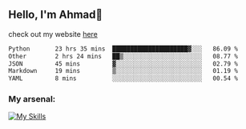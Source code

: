 
## Hello, I'm Ahmad👋

check out my website [here](https://ahmadalwi.com/)

<!--START_SECTION:waka-->

```txt
Python       23 hrs 35 mins  █████████████████████▓░░░   86.09 %
Other        2 hrs 24 mins   ██▒░░░░░░░░░░░░░░░░░░░░░░   08.77 %
JSON         45 mins         ▓░░░░░░░░░░░░░░░░░░░░░░░░   02.79 %
Markdown     19 mins         ▒░░░░░░░░░░░░░░░░░░░░░░░░   01.19 %
YAML         8 mins          ░░░░░░░░░░░░░░░░░░░░░░░░░   00.54 %
```

<!--END_SECTION:waka-->

### My arsenal:

[![My Skills](https://skillicons.dev/icons?i=js,ts,py,go,react,nextjs,svelte,nodejs,django,tailwind,html,css,sass,firebase,mongodb,postgres,mysql,redis,git,github,docker,vscode,figma,godot)](https://skillicons.dev)

